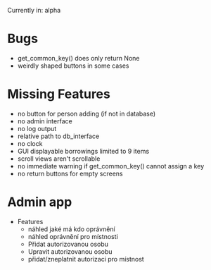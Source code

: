 Currently in: alpha

# Bugs
 - get_common_key() does only return None
 - weirdly shaped buttons in some cases

# Missing Features
- no button for person adding (if not in database)
- no admin interface
- no log output
- relative path to db_interface
- no clock
- GUI displayable borrowings limited to 9 items
- scroll views aren't scrollable
- no immediate warning if get_common_key() cannot assign a key
- no return buttons for empty screens


# Admin app
- Features
  - náhled jaké má kdo oprávnění
  - náhled oprávnění pro místnosti
  - Přidat autorizovanou osobu
  - Upravit autorizovanou osobu
  - přidat/zneplatnit autorizaci pro místnost